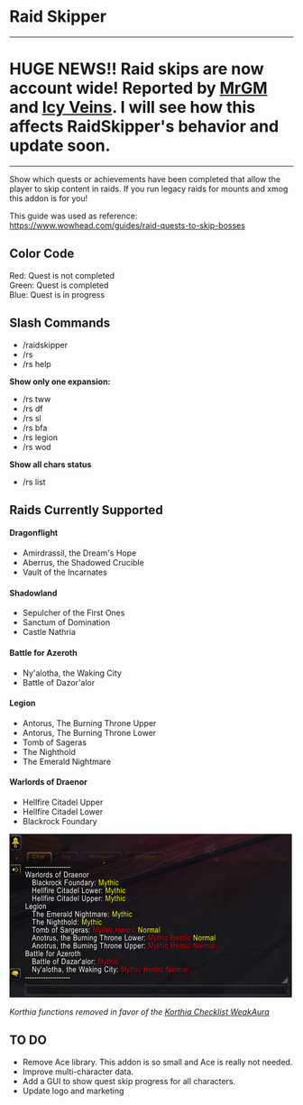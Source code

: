 # Raid Skipper

---
# HUGE NEWS!! Raid skips are now account wide! Reported by [MrGM](https://x.com/MrGMYT/status/1849049750227550234) and [Icy Veins](https://www.icy-veins.com/wow/news/account-wide-raid-skips/). I will see how this affects RaidSkipper's behavior and update soon.
---

Show which quests or achievements have been completed that allow the player to 
skip content in raids. If you run legacy raids for mounts and xmog this addon 
is for you!

This guide was used as reference:  
https://www.wowhead.com/guides/raid-quests-to-skip-bosses

## Color Code

Red: Quest is not completed  
Green: Quest is completed  
Blue: Quest is in progress  

## Slash Commands

* /raidskipper
* /rs
* /rs help

**Show only one expansion:**

* /rs tww
* /rs df
* /rs sl
* /rs bfa
* /rs legion
* /rs wod

**Show all chars status**

* /rs list

## Raids Currently Supported

#### Dragonflight
  * Amirdrassil, the Dream's Hope
  * Aberrus, the Shadowed Crucible
  * Vault of the Incarnates

#### Shadowland
  * Sepulcher of the First Ones
  * Sanctum of Domination
  * Castle Nathria

#### Battle for Azeroth
  * Ny'alotha, the Waking City
  * Battle of Dazor'alor

#### Legion
  * Antorus, The Burning Throne Upper
  * Antorus, The Burning Throne Lower
  * Tomb of Sageras
  * The Nighthold
  * The Emerald Nightmare

#### Warlords of Draenor
  * Hellfire Citadel Upper
  * Hellfire Citadel Lower
  * Blackrock Foundary

![Example Screenshot](screenshot1.png?raw=true "Example Screenshot")

_Korthia functions removed in favor of the [Korthia Checklist WeakAura](https://wago.io/cyRj6ikQz)_

## TO DO

* Remove Ace library. This addon is so small and Ace is really not needed. 
* Improve multi-character data.
* Add a GUI to show quest skip progress for all characters.
* Update logo and marketing
